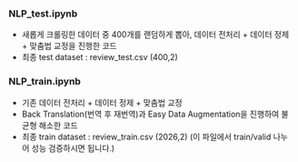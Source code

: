 ### NLP_test.ipynb

- 새롭게 크롤링한 데이터 중 400개를 랜덤하게 뽑아,
  데이터 전처리 + 데이터 정제 + 맞춤법 교정을 진행한 코드
- 최종 test dataset : review_test.csv (400,2)

### NLP_train.ipynb

- 기존 데이터 전처리 + 데이터 정제 + 맞춤법 교정
- Back Translation(번역 후 재번역)과 Easy Data Augmentation을 진행하여 불균형 해소한 코드
- 최종 train dataset : review_train.csv (2026,2)
  (이 파일에서 train/valid 나누어 성능 검증하시면 됩니다.)
